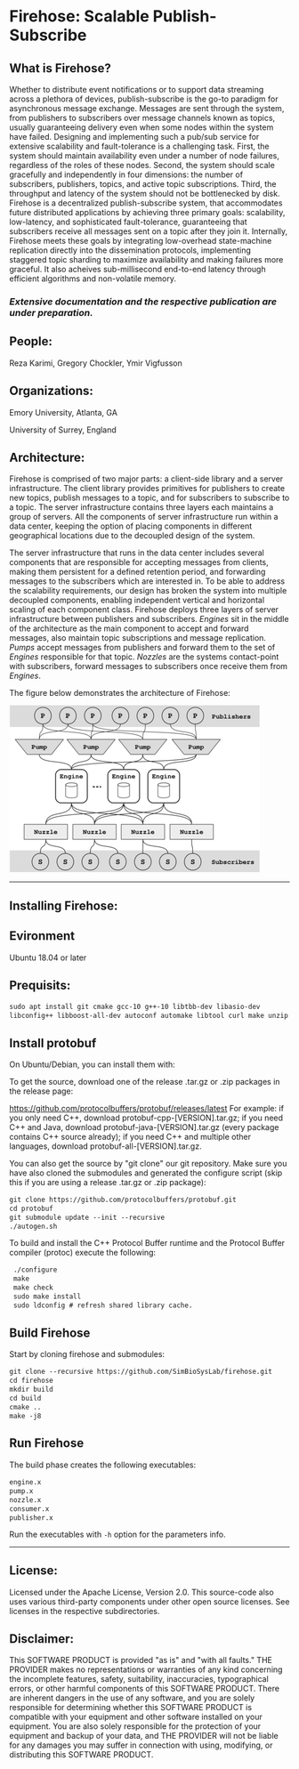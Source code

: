 # Firehose: Scalable Publish-Subscribe

## What is Firehose?

Whether to distribute event notifications or to support data streaming across a plethora of devices, publish-subscribe is the go-to paradigm for asynchronous message exchange. 
Messages are sent  through the system, from publishers to subscribers over message channels known as topics, usually guaranteeing delivery even when some nodes within the system have failed.
Designing and implementing such a pub/sub service for extensive scalability and fault-tolerance is a challenging task. 
First, the system should maintain availability even under a number of node failures, regardless of the roles of these nodes. 
Second, the system should scale gracefully and independently in four dimensions: the number of subscribers, publishers, topics, and active topic subscriptions. 
Third, the throughput and latency of the system should not be bottlenecked by disk.
Firehose is a decentralized publish-subscribe system, that accommodates future distributed applications by achieving three primary goals: scalability, low-latency, and sophisticated fault-tolerance, guaranteeing that subscribers receive all messages sent on a topic after they join it.
Internally, Firehose meets these goals by integrating low-overhead state-machine replication directly into the dissemination protocols, implementing staggered topic sharding to maximize availability and making failures more graceful. It also acheives sub-millisecond end-to-end latency through efficient algorithms and non-volatile memory.

### *Extensive documentation and the respective publication are under preparation.*


## People:

Reza Karimi, Gregory Chockler, Ymir Vigfusson


## Organizations: 

Emory University, Atlanta, GA

University of Surrey, England 


## Architecture:

Firehose is comprised of two major parts: a client-side library and a server infrastructure. The client library provides primitives for publishers to create new topics, publish messages to a topic, and for subscribers to subscribe to a topic. The server infrastructure contains three layers each maintains a group of servers. All the components of server infrastructure run within a data center, keeping the option of placing components in different geographical locations due to the decoupled design of the system.

The server infrastructure that runs in the data center includes several components that are responsible for accepting messages from clients, making them persistent for a defined retention period, and forwarding messages to the subscribers which are interested in. To be able to address the scalability requirements, our design has broken the system into multiple decoupled components, enabling independent vertical and horizontal scaling of each component class. Firehose deploys three layers of server infrastructure between publishers and subscribers. *Engines* sit in the middle of the architecture as the main component to accept and forward messages, also maintain topic subscriptions and message replication. *Pumps* accept messages from publishers and forward them to the set of *Engines* responsible for that topic. *Nozzles* are the systems contact-point with subscribers, forward messages to subscribers once receive them from *Engines*.

The figure below demonstrates the architecture of Firehose:

<img src="./docs/figures/architecture.png" alt="architecture"/>

---

## Installing Firehose:


## Evironment

Ubuntu 18.04 or later

## Prequisits:

```
sudo apt install git cmake gcc-10 g++-10 libtbb-dev libasio-dev libconfig++ libboost-all-dev autoconf automake libtool curl make unzip

```

## Install protobuf

On Ubuntu/Debian, you can install them with:

To get the source, download one of the release .tar.gz or .zip packages in the release page:

https://github.com/protocolbuffers/protobuf/releases/latest
For example: if you only need C++, download protobuf-cpp-[VERSION].tar.gz; if you need C++ and Java, download protobuf-java-[VERSION].tar.gz (every package contains C++ source already); if you need C++ and multiple other languages, download protobuf-all-[VERSION].tar.gz.

You can also get the source by "git clone" our git repository. Make sure you have also cloned the submodules and generated the configure script (skip this if you are using a release .tar.gz or .zip package):

```
git clone https://github.com/protocolbuffers/protobuf.git
cd protobuf
git submodule update --init --recursive
./autogen.sh
```

To build and install the C++ Protocol Buffer runtime and the Protocol Buffer compiler (protoc) execute the following:
```
 ./configure
 make
 make check
 sudo make install
 sudo ldconfig # refresh shared library cache.
```


## Build Firehose

Start by cloning firehose and submodules:
```
git clone --recursive https://github.com/SimBioSysLab/firehose.git
cd firehose
mkdir build
cd build
cmake ..
make -j8
```

## Run Firehose

The build phase creates the following executables:
```
engine.x 
pump.x 
nozzle.x 
consumer.x
publisher.x
```

Run the executables with ``` -h ``` option for the parameters info.



---



## License: 
Licensed under the Apache License, Version 2.0. This source-code also uses various third-party components under other open source licenses.  See licenses in the respective subdirectories.


## Disclaimer: 
This SOFTWARE PRODUCT is provided "as is" and "with all faults." THE PROVIDER makes no representations or warranties of any kind concerning the incomplete features, safety, suitability, inaccuracies, typographical errors, or other harmful components of this SOFTWARE PRODUCT. There are inherent dangers in the use of any software, and you are solely responsible for determining whether this SOFTWARE PRODUCT is compatible with your equipment and other software installed on your equipment. You are also solely responsible for the protection of your equipment and backup of your data, and THE PROVIDER will not be liable for any damages you may suffer in connection with using, modifying, or distributing this SOFTWARE PRODUCT.

